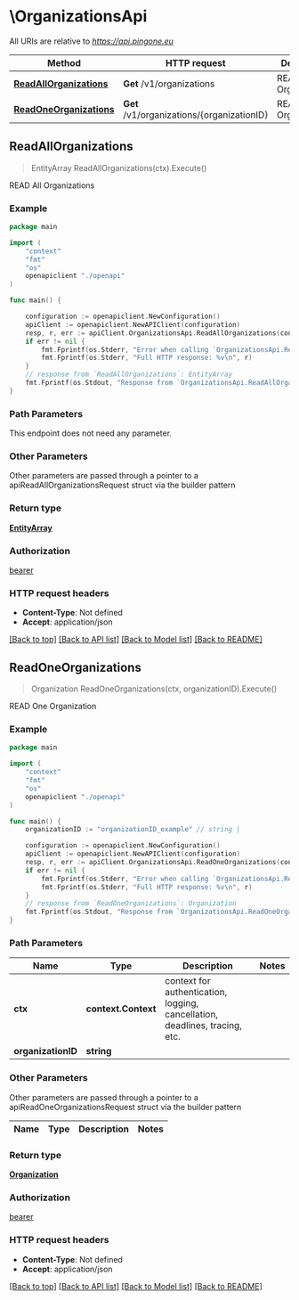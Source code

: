 # \OrganizationsApi

All URIs are relative to *https://api.pingone.eu*

Method | HTTP request | Description
------------- | ------------- | -------------
[**ReadAllOrganizations**](OrganizationsApi.md#ReadAllOrganizations) | **Get** /v1/organizations | READ All Organizations
[**ReadOneOrganizations**](OrganizationsApi.md#ReadOneOrganizations) | **Get** /v1/organizations/{organizationID} | READ One Organization



## ReadAllOrganizations

> EntityArray ReadAllOrganizations(ctx).Execute()

READ All Organizations

### Example

```go
package main

import (
    "context"
    "fmt"
    "os"
    openapiclient "./openapi"
)

func main() {

    configuration := openapiclient.NewConfiguration()
    apiClient := openapiclient.NewAPIClient(configuration)
    resp, r, err := apiClient.OrganizationsApi.ReadAllOrganizations(context.Background()).Execute()
    if err != nil {
        fmt.Fprintf(os.Stderr, "Error when calling `OrganizationsApi.ReadAllOrganizations``: %v\n", err)
        fmt.Fprintf(os.Stderr, "Full HTTP response: %v\n", r)
    }
    // response from `ReadAllOrganizations`: EntityArray
    fmt.Fprintf(os.Stdout, "Response from `OrganizationsApi.ReadAllOrganizations`: %v\n", resp)
}
```

### Path Parameters

This endpoint does not need any parameter.

### Other Parameters

Other parameters are passed through a pointer to a apiReadAllOrganizationsRequest struct via the builder pattern


### Return type

[**EntityArray**](EntityArray.md)

### Authorization

[bearer](../README.md#bearer)

### HTTP request headers

- **Content-Type**: Not defined
- **Accept**: application/json

[[Back to top]](#) [[Back to API list]](../README.md#documentation-for-api-endpoints)
[[Back to Model list]](../README.md#documentation-for-models)
[[Back to README]](../README.md)


## ReadOneOrganizations

> Organization ReadOneOrganizations(ctx, organizationID).Execute()

READ One Organization

### Example

```go
package main

import (
    "context"
    "fmt"
    "os"
    openapiclient "./openapi"
)

func main() {
    organizationID := "organizationID_example" // string | 

    configuration := openapiclient.NewConfiguration()
    apiClient := openapiclient.NewAPIClient(configuration)
    resp, r, err := apiClient.OrganizationsApi.ReadOneOrganizations(context.Background(), organizationID).Execute()
    if err != nil {
        fmt.Fprintf(os.Stderr, "Error when calling `OrganizationsApi.ReadOneOrganizations``: %v\n", err)
        fmt.Fprintf(os.Stderr, "Full HTTP response: %v\n", r)
    }
    // response from `ReadOneOrganizations`: Organization
    fmt.Fprintf(os.Stdout, "Response from `OrganizationsApi.ReadOneOrganizations`: %v\n", resp)
}
```

### Path Parameters


Name | Type | Description  | Notes
------------- | ------------- | ------------- | -------------
**ctx** | **context.Context** | context for authentication, logging, cancellation, deadlines, tracing, etc.
**organizationID** | **string** |  | 

### Other Parameters

Other parameters are passed through a pointer to a apiReadOneOrganizationsRequest struct via the builder pattern


Name | Type | Description  | Notes
------------- | ------------- | ------------- | -------------


### Return type

[**Organization**](Organization.md)

### Authorization

[bearer](../README.md#bearer)

### HTTP request headers

- **Content-Type**: Not defined
- **Accept**: application/json

[[Back to top]](#) [[Back to API list]](../README.md#documentation-for-api-endpoints)
[[Back to Model list]](../README.md#documentation-for-models)
[[Back to README]](../README.md)

